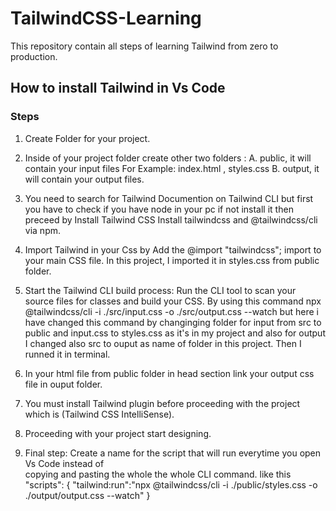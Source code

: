 # TailwindCSS-Learning
This repository contain all steps of learning Tailwind from zero to production.

## How to install Tailwind in Vs Code

### Steps
1. Create Folder for your project.
2. Inside of your project folder create other two folders :
    A. public, it will contain your input files 
            For Example: index.html , styles.css
    B. output, it will contain your output files. 
3. You need to search for Tailwind Documention on Tailwind CLI but first you have
                     to check if you have node in your pc if not install it then preceed by Install Tailwind CSS
                    Install tailwindcss and @tailwindcss/cli via npm.

4. Import Tailwind in your Css by Add the @import "tailwindcss"; import to your main CSS file. 
                In this project, I imported it in styles.css from public folder.
5. Start the Tailwind CLI build process:
        Run the CLI tool to scan your source files for classes and build your CSS.
        By using this command npx @tailwindcss/cli -i ./src/input.css -o ./src/output.css --watch
        but here i have changed this command by changinging folder for input from src to public and input.css to styles.css as it's in my project and also for output I changed also src to ouput as name of folder in this project. Then I runned it in terminal.
    
6. In your html file from public folder in head section link your output css file in ouput folder.
7. You must install Tailwind plugin before proceeding with the project which is (Tailwind CSS IntelliSense).
8. Proceeding with your project start designing.
9. Final step: Create a name for the script that will run everytime you open Vs Code instead of  
        copying and  pasting the whole the whole CLI command. like this 
        "scripts": {
            "tailwind:run":"npx @tailwindcss/cli -i ./public/styles.css -o ./output/output.css --watch"
        }